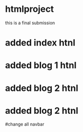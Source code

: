 # htmlproject
 this is a final submission
# added index htnl
# added blog 1 htnl
# added blog 2 htnl
# added blog 2 htnl
#change all navbar
